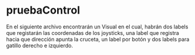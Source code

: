 # pruebaControl
 En el siguiente archivo encontrarán un Visual en el cual, habrán dos labels que registarán las coordenadas de los joysticks, una label que registra hacia que dirección apunta la cruceta, un label por botón y dos labels para gatillo derecho e izquierdo.
